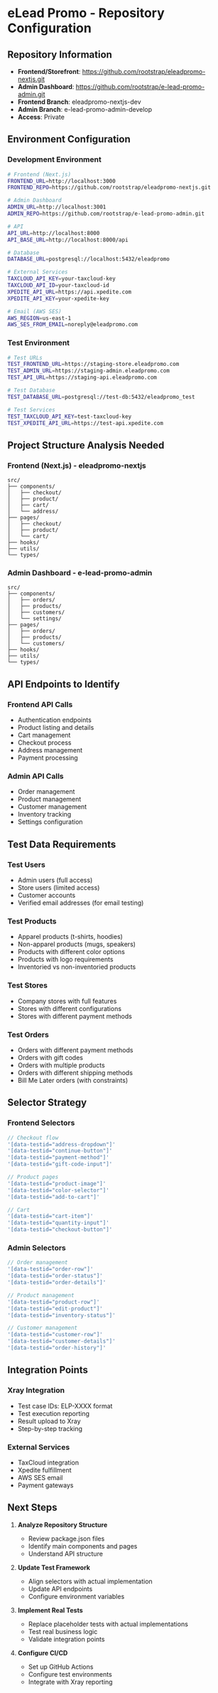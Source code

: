 # eLead Promo - Repository Configuration

## Repository Information
- **Frontend/Storefront**: https://github.com/rootstrap/eleadpromo-nextjs.git
- **Admin Dashboard**: https://github.com/rootstrap/e-lead-promo-admin.git
- **Frontend Branch**: eleadpromo-nextjs-dev
- **Admin Branch**: e-lead-promo-admin-develop
- **Access**: Private

## Environment Configuration

### Development Environment
```bash
# Frontend (Next.js)
FRONTEND_URL=http://localhost:3000
FRONTEND_REPO=https://github.com/rootstrap/eleadpromo-nextjs.git

# Admin Dashboard
ADMIN_URL=http://localhost:3001
ADMIN_REPO=https://github.com/rootstrap/e-lead-promo-admin.git

# API
API_URL=http://localhost:8000
API_BASE_URL=http://localhost:8000/api

# Database
DATABASE_URL=postgresql://localhost:5432/eleadpromo

# External Services
TAXCLOUD_API_KEY=your-taxcloud-key
TAXCLOUD_API_ID=your-taxcloud-id
XPEDITE_API_URL=https://api.xpedite.com
XPEDITE_API_KEY=your-xpedite-key

# Email (AWS SES)
AWS_REGION=us-east-1
AWS_SES_FROM_EMAIL=noreply@eleadpromo.com
```

### Test Environment
```bash
# Test URLs
TEST_FRONTEND_URL=https://staging-store.eleadpromo.com
TEST_ADMIN_URL=https://staging-admin.eleadpromo.com
TEST_API_URL=https://staging-api.eleadpromo.com

# Test Database
TEST_DATABASE_URL=postgresql://test-db:5432/eleadpromo_test

# Test Services
TEST_TAXCLOUD_API_KEY=test-taxcloud-key
TEST_XPEDITE_API_URL=https://test-api.xpedite.com
```

## Project Structure Analysis Needed

### Frontend (Next.js) - eleadpromo-nextjs
```
src/
├── components/
│   ├── checkout/
│   ├── product/
│   ├── cart/
│   └── address/
├── pages/
│   ├── checkout/
│   ├── product/
│   └── cart/
├── hooks/
├── utils/
└── types/
```

### Admin Dashboard - e-lead-promo-admin
```
src/
├── components/
│   ├── orders/
│   ├── products/
│   ├── customers/
│   └── settings/
├── pages/
│   ├── orders/
│   ├── products/
│   └── customers/
├── hooks/
├── utils/
└── types/
```

## API Endpoints to Identify

### Frontend API Calls
- Authentication endpoints
- Product listing and details
- Cart management
- Checkout process
- Address management
- Payment processing

### Admin API Calls
- Order management
- Product management
- Customer management
- Inventory tracking
- Settings configuration

## Test Data Requirements

### Test Users
- Admin users (full access)
- Store users (limited access)
- Customer accounts
- Verified email addresses (for email testing)

### Test Products
- Apparel products (t-shirts, hoodies)
- Non-apparel products (mugs, speakers)
- Products with different color options
- Products with logo requirements
- Inventoried vs non-inventoried products

### Test Stores
- Company stores with full features
- Stores with different configurations
- Stores with different payment methods

### Test Orders
- Orders with different payment methods
- Orders with gift codes
- Orders with multiple products
- Orders with different shipping methods
- Bill Me Later orders (with constraints)

## Selector Strategy

### Frontend Selectors
```javascript
// Checkout flow
'[data-testid="address-dropdown"]'
'[data-testid="continue-button"]'
'[data-testid="payment-method"]'
'[data-testid="gift-code-input"]'

// Product pages
'[data-testid="product-image"]'
'[data-testid="color-selector"]'
'[data-testid="add-to-cart"]'

// Cart
'[data-testid="cart-item"]'
'[data-testid="quantity-input"]'
'[data-testid="checkout-button"]'
```

### Admin Selectors
```javascript
// Order management
'[data-testid="order-row"]'
'[data-testid="order-status"]'
'[data-testid="order-details"]'

// Product management
'[data-testid="product-row"]'
'[data-testid="edit-product"]'
'[data-testid="inventory-status"]'

// Customer management
'[data-testid="customer-row"]'
'[data-testid="customer-details"]'
'[data-testid="order-history"]'
```

## Integration Points

### Xray Integration
- Test case IDs: ELP-XXXX format
- Test execution reporting
- Result upload to Xray
- Step-by-step tracking

### External Services
- TaxCloud integration
- Xpedite fulfillment
- AWS SES email
- Payment gateways

## Next Steps

1. **Analyze Repository Structure**
   - Review package.json files
   - Identify main components and pages
   - Understand API structure

2. **Update Test Framework**
   - Align selectors with actual implementation
   - Update API endpoints
   - Configure environment variables

3. **Implement Real Tests**
   - Replace placeholder tests with actual implementations
   - Test real business logic
   - Validate integration points

4. **Configure CI/CD**
   - Set up GitHub Actions
   - Configure test environments
   - Integrate with Xray reporting
